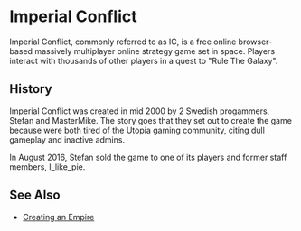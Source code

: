 # Imperial Conflict

Imperial Conflict, commonly referred to as IC, is a free online browser-based massively multiplayer online strategy game set in space. Players interact with thousands of other players in a quest to "Rule The Galaxy".

## History

Imperial Conflict was created in mid 2000 by 2 Swedish progammers, Stefan and MasterMike.  The story goes that they set out to create the game because were both tired of the Utopia gaming community, citing dull gameplay and inactive admins.

In August 2016, Stefan sold the game to one of its players and former staff members, I_like_pie.

## See Also

* [Creating an Empire](/docs/guide.php?page=creating-an-empire)